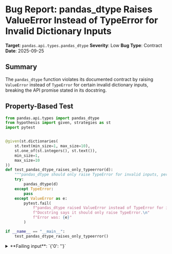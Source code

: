 # Bug Report: pandas_dtype Raises ValueError Instead of TypeError for Invalid Dictionary Inputs

**Target**: `pandas.api.types.pandas_dtype`
**Severity**: Low
**Bug Type**: Contract
**Date**: 2025-09-25

## Summary

The `pandas_dtype` function violates its documented contract by raising `ValueError` instead of `TypeError` for certain invalid dictionary inputs, breaking the API promise stated in its docstring.

## Property-Based Test

```python
from pandas.api.types import pandas_dtype
from hypothesis import given, strategies as st
import pytest


@given(st.dictionaries(
    st.text(min_size=1, max_size=10),
    st.one_of(st.integers(), st.text()),
    min_size=1,
    max_size=10
))
def test_pandas_dtype_raises_only_typeerror(d):
    """pandas_dtype should only raise TypeError for invalid inputs, per docstring."""
    try:
        pandas_dtype(d)
    except TypeError:
        pass
    except ValueError as e:
        pytest.fail(
            f"pandas_dtype raised ValueError instead of TypeError for input {d!r}.\n"
            f"Docstring says it should only raise TypeError.\n"
            f"Error was: {e}"
        )

if __name__ == "__main__":
    test_pandas_dtype_raises_only_typeerror()
```

<details>

<summary>
**Failing input**: `{'0': ''}`
</summary>
```
Traceback (most recent call last):
  File "/home/npc/pbt/agentic-pbt/worker_/28/hypo.py", line 15, in test_pandas_dtype_raises_only_typeerror
    pandas_dtype(d)
    ~~~~~~~~~~~~^^^
  File "/home/npc/miniconda/lib/python3.13/site-packages/pandas/core/dtypes/common.py", line 1663, in pandas_dtype
    npdtype = np.dtype(dtype)
  File "/home/npc/miniconda/lib/python3.13/site-packages/numpy/_core/_internal.py", line 66, in _usefields
    names, formats, offsets, titles = _makenames_list(adict, align)
                                      ~~~~~~~~~~~~~~~^^^^^^^^^^^^^^
  File "/home/npc/miniconda/lib/python3.13/site-packages/numpy/_core/_internal.py", line 36, in _makenames_list
    raise ValueError("entry not a 2- or 3- tuple")
ValueError: entry not a 2- or 3- tuple

During handling of the above exception, another exception occurred:

Traceback (most recent call last):
  File "/home/npc/pbt/agentic-pbt/worker_/28/hypo.py", line 26, in <module>
    test_pandas_dtype_raises_only_typeerror()
    ~~~~~~~~~~~~~~~~~~~~~~~~~~~~~~~~~~~~~~~^^
  File "/home/npc/pbt/agentic-pbt/worker_/28/hypo.py", line 7, in test_pandas_dtype_raises_only_typeerror
    st.text(min_size=1, max_size=10),
               ^^^
  File "/home/npc/miniconda/lib/python3.13/site-packages/hypothesis/core.py", line 2124, in wrapped_test
    raise the_error_hypothesis_found
  File "/home/npc/pbt/agentic-pbt/worker_/28/hypo.py", line 19, in test_pandas_dtype_raises_only_typeerror
    pytest.fail(
    ~~~~~~~~~~~^
        f"pandas_dtype raised ValueError instead of TypeError for input {d!r}.\n"
        ^^^^^^^^^^^^^^^^^^^^^^^^^^^^^^^^^^^^^^^^^^^^^^^^^^^^^^^^^^^^^^^^^^^^^^^^^
        f"Docstring says it should only raise TypeError.\n"
        ^^^^^^^^^^^^^^^^^^^^^^^^^^^^^^^^^^^^^^^^^^^^^^^^^^^
        f"Error was: {e}"
        ^^^^^^^^^^^^^^^^^
    )
    ^
  File "/home/npc/miniconda/lib/python3.13/site-packages/_pytest/outcomes.py", line 177, in fail
    raise Failed(msg=reason, pytrace=pytrace)
Failed: pandas_dtype raised ValueError instead of TypeError for input {'0': ''}.
Docstring says it should only raise TypeError.
Error was: entry not a 2- or 3- tuple
Falsifying example: test_pandas_dtype_raises_only_typeerror(
    d={'0': ''},
)
Explanation:
    These lines were always and only run by failing examples:
        /home/npc/pbt/agentic-pbt/worker_/28/hypo.py:18
        /home/npc/miniconda/lib/python3.13/site-packages/numpy/_core/_internal.py:35
```
</details>

## Reproducing the Bug

```python
from pandas.api.types import pandas_dtype

invalid_input = {'0': ''}

try:
    pandas_dtype(invalid_input)
except ValueError as e:
    print(f"BUG: Raised ValueError: {e}")
    print("Expected: TypeError (per docstring)")
except TypeError as e:
    print(f"OK: Raised TypeError as documented: {e}")
```

<details>

<summary>
Output shows ValueError raised instead of expected TypeError
</summary>
```
BUG: Raised ValueError: entry not a 2- or 3- tuple
Expected: TypeError (per docstring)
```
</details>

## Why This Is A Bug

The `pandas_dtype` function's docstring explicitly promises to raise only `TypeError` for invalid inputs:

```python
def pandas_dtype(dtype) -> DtypeObj:
    """
    ...
    Raises
    ------
    TypeError if not a dtype
    """
```

However, when passed invalid dictionary inputs (which NumPy interprets as structured dtype specifications), the function allows `ValueError` exceptions from `np.dtype()` to propagate unchanged. This violates the documented API contract.

The implementation at lines 1663-1666 in `/pandas/core/dtypes/common.py` only catches `SyntaxError` and converts it to `TypeError`, but misses `ValueError` which `np.dtype()` also raises for malformed dictionary inputs:

- Dictionary entries with non-tuple values (e.g., `{'0': ''}`) trigger `ValueError: entry not a 2- or 3- tuple`
- Dictionary entries with wrong tuple sizes also trigger `ValueError`
- The existing comment "np.dtype uses `eval` which can raise SyntaxError" shows the intent to standardize exceptions but is incomplete

## Relevant Context

This bug affects multiple invalid dictionary patterns:
- `{'0': ''}`: ValueError - "entry not a 2- or 3- tuple"
- `{'b': 'text'}`: ValueError - "entry not a 2- or 3- tuple"
- `{'key': [1, 2]}`: ValueError - "entry not a 2- or 3- tuple"
- `{'x': (1,)}`: ValueError - "entry not a 2- or 3- tuple" (wrong tuple size)
- `{'a': 1}`: TypeError - "object of type 'int' has no len()" (correctly raises TypeError)

NumPy uses dictionaries to define structured dtypes with field specifications. Valid entries should be 2- or 3-tuples like `{'field': (np.int32, 4)}`. Invalid entries cause NumPy to raise `ValueError` from its internal validation in `numpy/_core/_internal.py`.

Documentation: https://pandas.pydata.org/pandas-docs/stable/reference/api/pandas.api.types.pandas_dtype.html

## Proposed Fix

```diff
--- a/pandas/core/dtypes/common.py
+++ b/pandas/core/dtypes/common.py
@@ -1661,8 +1661,8 @@ def pandas_dtype(dtype) -> DtypeObj:
             # Hence enabling DeprecationWarning
             warnings.simplefilter("always", DeprecationWarning)
             npdtype = np.dtype(dtype)
-    except SyntaxError as err:
-        # np.dtype uses `eval` which can raise SyntaxError
+    except (SyntaxError, ValueError) as err:
+        # np.dtype uses `eval` which can raise SyntaxError, and raises ValueError for invalid dict entries
         raise TypeError(f"data type '{dtype}' not understood") from err

     # Any invalid dtype (such as pd.Timestamp) should raise an error.
```